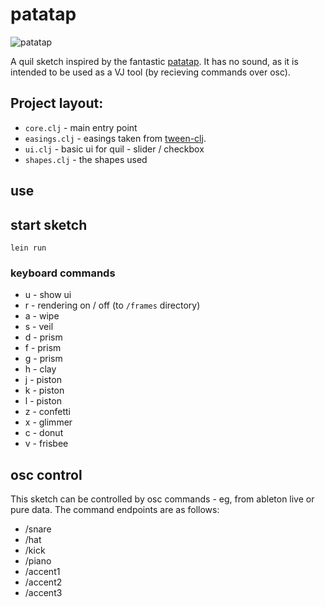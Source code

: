 # patatap

![patatap](https://cloud.githubusercontent.com/assets/364725/8074534/e3c6a096-0f6e-11e5-8cf1-5f489be04e52.gif)

A quil sketch inspired by the fantastic [patatap](http://www.patatap.com/). It
has no sound, as it is intended to be used as a VJ tool (by recieving commands
over osc).

## Project layout:

* `core.clj` - main entry point
* `easings.clj` - easings taken from [tween-clj](https://github.com/gstamp/tween-clj).
* `ui.clj` - basic ui for quil - slider / checkbox
* `shapes.clj` - the shapes used

## use

## start sketch

    lein run

### keyboard commands

* u - show ui
* r - rendering on / off (to `/frames` directory)
* a - wipe 
* s - veil 
* d - prism 
* f - prism 
* g - prism 
* h - clay 
* j - piston
* k - piston
* l - piston
* z - confetti 
* x - glimmer 
* c - donut 
* v - frisbee 

## osc control

This sketch can be controlled by osc commands - eg, from ableton live or pure
data. The command endpoints are as follows:

  * /snare
  * /hat
  * /kick
  * /piano
  * /accent1
  * /accent2
  * /accent3

